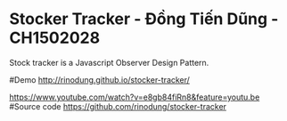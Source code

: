 # Stocker Tracker - Đồng Tiến Dũng - CH1502028
Stock tracker is a Javascript Observer Design Pattern.

#Demo 
http://rinodung.github.io/stocker-tracker/

https://www.youtube.com/watch?v=e8gb84fiRn8&feature=youtu.be
#Source code
https://github.com/rinodung/stocker-tracker
